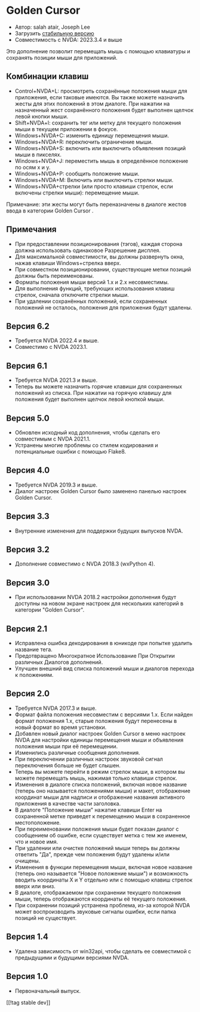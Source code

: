 # Golden Cursor #

* Автор: salah atair, Joseph Lee
* Загрузить [стабильную версию][1]
* Совместимость с NVDA: 2023.3.4 и выше

Это дополнение позволит перемещать мышь с помощью клавиатуры и сохранять
позиции мыши для приложений.

## Комбинации клавиш

* Control+NVDA+L: просмотреть сохранённые положения мыши для приложения,
  если таковые имеются. Вы также можете назначить жесты для этих положений в
  этом диалоге. При нажатии на назначенный жест сохранённого положения будет
  выполнен щелчок левой кнопки мыши.
* Shift+NVDA+l: сохранить тег или метку для текущего положения мыши в
  текущем приложении в фокусе.
* Windows+NVDA+C: изменить единицу перемещения мыши.
* Windows+NVDA+R: переключить ограничение мыши.
* Windows+NVDA+S: включить или выключить объявления позиций мыши в пикселях.
* Windows+NVDA+J: переместить мышь в определённое положение по осям x и y.
* Windows+NVDA+P: сообщить положение мыши.
* Windows+NVDA+M: Включить или выключить стрелки мыши.
* Windows+NVDA+стрелки (или просто клавиши стрелок, если включены стрелки
  мыши): перемещение мыши.

Примечание: эти жесты могут быть переназначены в диалоге жестов ввода в
категории Golden Cursor .

## Примечания

* При предоставлении позиционирования (тэгов), каждая сторона должна
  использовать одинаковое Разрешение дисплея.
* Для максимальной совместимости, вы должны развернуть окна, нажав клавиши
  Windows+стрелка вверх.
* При совместном позиционировании, существующие метки позиций должны быть
  переименованы.
* Форматы положения мыши версий 1.x и 2.x несовместимы.
* Для выполнения функций, требующих использования клавиш стрелок, сначала
  отключите стрелки мыши.
* При удалении сохранённых положений, если сохраненных положений не
  осталось, положения для приложения будут удалены.

## Версия 6.2

* Требуется NVDA 2022.4 и выше.
* Совместимо с NVDA 2023.1.

## Версия 6.1

* Требуется NVDA 2021.3 и выше.
* Теперь вы можете назначить горячие клавиши для сохраненных положений из
  списка. При нажатии на горячую клавишу для положения будет выполнен щелчок
  левой кнопкой мыши.

## Версия 5.0

* Обновлен исходный код дополнения, чтобы сделать его совместимым с NVDA
  2021.1.
* Устранены многие проблемы со стилем кодирования и потенциальные ошибки с
  помощью Flake8.

## Версия 4.0

* Требуется NVDA 2019.3 и выше.
* Диалог настроек Golden Cursor было заменено панелью настроек Golden
  Cursor.

## Версия 3.3

* Внутренние изменения для поддержки будущих выпусков NVDA.

## Версия 3.2

* Дополнение совместимо с NVDA 2018.3 (wxPython 4).

## Версия 3.0

* При использовании NVDA 2018.2 настройки дополнения будут доступны на новом
  экране настроек для нескольких категорий в категории "Golden Cursor".

## Версия 2.1

* Исправлена ошибка декодирования в юникоде при попытке удалить название
  тега.
* Предотвращено Многократное Использование При Открытии различных Диалогов
  дополнений.
* Улучшен внешний вид списка положений мыши и диалогов перехода к
  положениям.

## Версия 2.0

* Требуется NVDA 2017.3 и выше.
* Формат файла положения несовместим с версиями 1.x. Если найден формат
  положения 1.x, старые положения будут перенесены в новый формат во время
  установки.
* Добавлен новый диалог настроек Golden Cursor в меню настроек NVDA для
  настройки единицы перемещения мыши и объявления положения мыши при её
  перемещении.
* Изменились различные сообщения дополнения.
* При переключении различных настроек звуковой сигнал переключения больше не
  будет слышен.
* Теперь вы можете перейти в режим стрелок мыши, в котором вы можете
  перемещать мышь, нажимая только клавиши стрелок.
* Изменения в диалоге списка положений, включая новое название (теперь оно
  называется положениями мыши) и макет, отображение координат мыши для
  надписи и отображение названия активного приложения в качестве части
  заголовка.
* В диалоге "Положение мыши" нажатие клавиши Enter на сохраненной метке
  приведет к перемещению мыши в сохраненное местоположение.
* При переименовании положения мыши будет показан диалог с сообщением об
  ошибке, если существует метка с тем же именем, что и новое имя.
* При удалении или очистке положений мыши теперь вы должны ответить "Да",
  прежде чем положения будут удалены и/или очищены.
* Изменения в функции перемещения мыши, включая новое название (теперь оно
  называется "Новое положение мыши") и возможность вводить координаты X и Y
  отдельно или с помощью клавиш стрелок вверх или вниз.
* В диалоге, отображаемом при сохранении текущего положения мыши, теперь
  отображаются координаты её текущего положения.
* При сохранении позиций устранена проблема, из-за которой NVDA может
  воспроизводить звуковые сигналы ошибки, если папка позиций не существует.

## Версия 1.4

* Удалена зависимость от win32api, чтобы сделать ее совместимой с
  предыдущими и будущими версиями NVDA.

## Версия 1.0

* Первоначальный выпуск.

[[!tag stable dev]]

[1]: https://www.nvaccess.org/addonStore/legacy?file=goldenCursor

